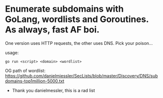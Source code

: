 # Enumerate subdomains with GoLang, wordlists and Goroutines. As always, fast AF boi.  

One version uses HTTP requests, the other uses DNS. Pick your poison...  

usage:  
```  
go run <script> <domain> <wordlist>
```  

OG path of wordlist: https://github.com/danielmiessler/SecLists/blob/master/Discovery/DNS/subdomains-top1million-5000.txt  
- Thank you danielmessler, this is a rad list  